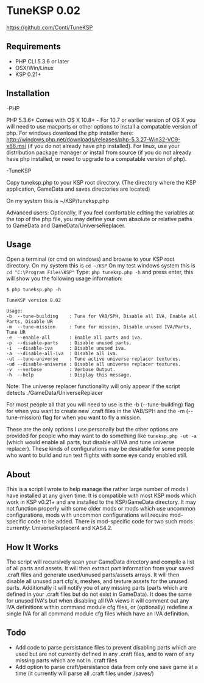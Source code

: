 TuneKSP 0.02
=====================
https://github.com/Conti/TuneKSP


Requirements
----------------
- PHP CLI 5.3.6 or later
- OSX/Win/Linux
- KSP 0.21+


Installation
----------------

-PHP

PHP 5.3.6+ Comes with OS X 10.8+ - For 10.7 or earlier version of OS X you will need to use macports or other options to install a compatable version of php.
For windows download the php installer here: http://windows.php.net/downloads/releases/php-5.3.27-Win32-VC9-x86.msi (if you do not already have php installed).
For linux, use your distribution package manager or install from source (if you do not already have php installed, or need to upgrade to a compatable version of php).

-TuneKSP

Copy tuneksp.php to your KSP root directory. (The directory where the KSP application, GameData and saves directories are located)

On my system this is ~/KSP/tuneksp.php

Advanced users: Optionally, if you feel comfortable editing the variables at the top of the php file, you may define your own absolute or relative paths to GameData and GameData/UniverseReplacer.


Usage
----------------
Open a terminal (or cmd on windows) and browse to your KSP root directory.
On my system this is `cd ~/KSP`
On my test windows system this is `cd "C:\Program Files\KSP"`
Type: `php tuneksp.php -h` and press enter, this will show you the following usage information:

```
$ php tuneksp.php -h

TuneKSP version 0.02

Usage:
-b  --tune-building    : Tune for VAB/SPH, Disable all IVA, Enable all Parts, Disable UR
-m  --tune-mission     : Tune for mission, Disable unused IVA/Parts, Tune UR
-e  --enable-all       : Enable all parts and iva.
-p  --disable-parts    : Disable unused parts.
-i  --disable-iva      : Disable unused iva.
-a  --disable-all-iva  : Disable all iva.
-ut --tune-universe    : Tune active universe replacer textures.
-ud --disable-universe : Disable all universe replacer textures.
-v  --verbose          : Verbose Output.
-h  --help             : Display this message.
```

Note: The universe replacer functionality will only appear if the script detects ./GameData/UniverseReplacer

For most people all that you will need to use is the -b (--tune-building) flag for when you want to create new .craft files in the VAB/SPH and the -m (--tune-mission) flag for when you want to fly a mission. 

These are the only options I use personally but the other options are provided for people who may want to do something like `tuneksp.php -ut -a` (which would enable all parts, but disable all IVA and tune universe replacer). These kinds of configurations may be desirable for some people who want to build and run test flights with some eye candy enabled still.


About
----------------
This is a script I wrote to help manage the rather large number of mods I have installed at any given time. It is compatible with most KSP mods which work in KSP v0.21+ and are installed to the KSP/GameData directory. It may not function properly with some older mods or mods which use uncommon configurations, mods with uncommon configurations will require mod-specific code to be added. There is mod-specific code for two such mods currently: UniverseReplacer4 and KAS4.2.


How It Works
----------------
The script will recursively scan your GameData directory and compile a list of all parts and assets. It will then extract part information from your saved .craft files and generate used/unused parts/assets arrays. It will then disable all unused part cfg's, meshes, and texture assets for the unused parts. Additionally it will notify you of any missing parts (parts which are defined in your .craft files but do not exist in GameData). It does the same for unused IVA's but when disabling all IVA views it will comment out any IVA definitions within command module cfg files, or (optionally) redefine a single IVA for all command module cfg files which have an IVA definition. 


Todo
----------------
- Add code to parse persistance files to prevent disabling parts which are used but are not currently defined in any .craft files, and to warn of any missing parts which are not in .craft files
- Add option to parse craft/persistance data from only one save game at a time (it currently will parse all .craft files under /saves/)
